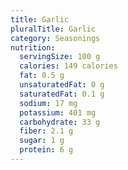```yaml
---
title: Garlic
pluralTitle: Garlic
category: Seasonings
nutrition:
  servingSize: 100 g
  calories: 149 calories
  fat: 0.5 g
  unsaturatedFat: 0 g
  saturatedFat: 0.1 g
  sodium: 17 mg
  potassium: 401 mg
  carbohydrate: 33 g
  fiber: 2.1 g
  sugar: 1 g
  protein: 6 g
---
```

